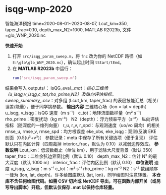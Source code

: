 # isqg-wnp-2020
智能海洋预报
time=2020-08-01~2020-08-07, Lcut_km=350, taper_frac=0.10, depth_max_N2=1000, MATLAB R2023b, 文件=glo_WNP_2020.nc


**快速开始**
1. 打开 `src/isqg_param_sweep.m`，将 `fnc` 改为你的 NetCDF 路径（如 `E:\glo\glo_WNP_2020.nc`），确认起止时间 `tStart/tEnd`。
2. 在 **MATLAB R2023b** 中运行：
   ```matlab
   run('src/isqg_param_sweep.m')
结果会写入 outputs/：
isQG_eval_*.mat：核心三维场（u_isqg,v_isqg,c_tot,rho_prime,N2）及纵向评估指标。
sweep_summary_*.csv：对多组 (Lcut_km, taper_frac) 的表层技能汇总（相关/误差/能量），便于同学挑参数。
**输出内容**
三维核心场（lon × lat × depth）
u_isqg, v_isqg：isQG 速度（m s⁻¹）
c_tot：地转流函数样量（m² s⁻¹）
rho_prime：密度扰动（kg m⁻³）
N2（depth）：浮力频率平方（s⁻²）
纵向评估指标（随深度的一维列向量）
r_u, r_v, r_spd：与观测速度（uo/vo 周均）的相关
rmse_u, rmse_v, rmse_spd：均方根误差
eke_obs, eke_isqg：观测/反演 EKE 剖面（0.5⟨u²+v²⟩）
参数记录：meta 中保存了所有关键选项（便于复现）
评估默认只在内区计算（四周裁掉 interior_frac，默认为 0.10）以减弱边界效应。
**参数说明**
Lcut_km：低波数截止（单位 km），用于滤除大尺度背景（默认 350）
taper_frac：二维余弦边界窗比例（默认 0.10）
depth_max_N2：估计 N² 的最大深度（默认 1000 m）
interior_frac：评估内区比例（默认 0.10）
**单位说明**
速度 u_isqg, v_isqg：m s⁻¹
c_tot：m² s⁻¹
rho_prime：kg m⁻³
N2：s⁻²
数组顺序一律为 (lon, lat, depth)。许多绘图库默认 (lat, lon)，同学绘图时注意转置。
**本仓库不含任何绘图代码。如需 CSV 切片或 NetCDF 导出，可在函数内部开关（或另写导出脚本）开启，但默认仅保存 .mat 以保持仓库轻量。**
